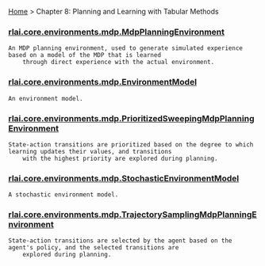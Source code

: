 [Home](index.md) > Chapter 8:  Planning and Learning with Tabular Methods
### [rlai.core.environments.mdp.MdpPlanningEnvironment](https://github.com/MatthewGerber/rlai/tree/master/src/rlai/core/environments/mdp.py#L426)
```
An MDP planning environment, used to generate simulated experience based on a model of the MDP that is learned
    through direct experience with the actual environment.
```
### [rlai.core.environments.mdp.EnvironmentModel](https://github.com/MatthewGerber/rlai/tree/master/src/rlai/core/environments/mdp.py#L264)
```
An environment model.
```
### [rlai.core.environments.mdp.PrioritizedSweepingMdpPlanningEnvironment](https://github.com/MatthewGerber/rlai/tree/master/src/rlai/core/environments/mdp.py#L506)
```
State-action transitions are prioritized based on the degree to which learning updates their values, and transitions
    with the highest priority are explored during planning.
```
### [rlai.core.environments.mdp.StochasticEnvironmentModel](https://github.com/MatthewGerber/rlai/tree/master/src/rlai/core/environments/mdp.py#L302)
```
A stochastic environment model.
```
### [rlai.core.environments.mdp.TrajectorySamplingMdpPlanningEnvironment](https://github.com/MatthewGerber/rlai/tree/master/src/rlai/core/environments/mdp.py#L742)
```
State-action transitions are selected by the agent based on the agent's policy, and the selected transitions are
    explored during planning.
```

